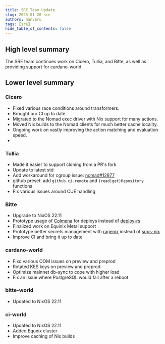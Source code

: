 ```yaml
---
title: SRE Team Update
slug: 2023-01-20-sre
authors: manveru
tags: [sre]
hide_table_of_contents: false
---
```


## High level summary

The SRE team continues work on Cicero, Tullia, and Bitte, as well as providing
support for cardano-world.

## Lower level summary

### Cicero

- Fixed various race conditions around transformers.
- Brought our CI up to date.
- Migrated to the Nomad exec driver with Nix support for many actions.
- Moved Nix builds to the Nomad clients for much better cache locality.
- Ongoing work on vastly improving the action matching and evaluation speed.
- 

### Tullia

- Made it easier to support cloning from a PR's fork
- Update to latest std
- Add workaround for cgroup issue: [nomad#12877](https://github.com/hashicorp/nomad/issues/12877)
- github preset: add `github.ci.remote` and `(read|get)Repository` functions
- Fix various issues around CUE handling

### Bitte

- Upgrade to NixOS 22.11
- Prototype usage of [Colmena](https://colmena.cli.rs) for deploys instead of [deploy-rs](https://github.com/serokell/deploy-rs)
- Finalized work on Equinix Metal support
- Prototype better secrets management with [ragenix](https://github.com/yaxitech/ragenix) instead of [sops-nix](https://github.com/Mic92/sops-nix)
- Improve CI and bring it up to date

### cardano-world

- Fixd various OOM issues on preview and preprod
- Rotated KES keys on preview and preprod
- Optimize mainnet db-sync to cope with higher load
- Fix an issue where PostgreSQL would fail after a reboot

### bitte-world

- Updated to NixOS 22.11

### ci-world

- Updated to NixOS 22.11
- Added Equnix cluster
- Improve caching of Nix builds
